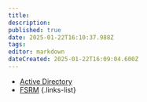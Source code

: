 ```yaml
---
title: 
description: 
published: true
date: 2025-01-22T16:10:37.988Z
tags: 
editor: markdown
dateCreated: 2025-01-22T16:09:04.600Z
---
```


- [Active Directory](/Windows-Server/Active_Directory)
- [FSRM](/fr/Windows-Server/Gestionnaire-ressources-serveur-fichiers)
{.links-list}